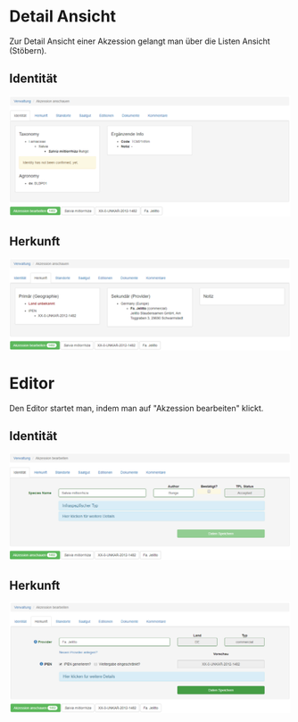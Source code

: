 <!-- TITLE: Accession -->
<!-- SUBTITLE: A quick summary of Accession -->

# Detail Ansicht
Zur Detail Ansicht einer Akzession gelangt man über die Listen Ansicht (Stöbern).
## Identität
![Accviewidentity](/uploads/nicklab/accviewidentity.png "Accviewidentity")
## Herkunft
![Accvieworigin](/uploads/nicklab/accvieworigin.png "Accvieworigin")
# Editor
Den Editor startet man, indem man auf "Akzession bearbeiten" klickt.
## Identität
![Acceditdentity](/uploads/nicklab/acceditdentity.png "Acceditdentity")
## Herkunft
![Acceditorigin](/uploads/nicklab/acceditorigin.png "Acceditorigin")